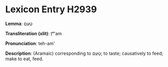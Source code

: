 # Lexicon Entry H2939

**Lemma**: טְעַם

**Transliteration (xlit)**: ṭᵉʻam

**Pronunciation**: teh-am'

**Description**:
(Aramaic) corresponding to טָעַם; to taste; causatively to feed; make to eat, feed.
